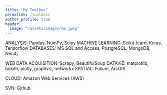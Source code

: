 ```yaml
---
title: "My Toolbox"
permalink: /toolbox/
author_profile: true
header:
  image: "/assets/images/me.jpeg"
---
```


ANALYSIS: Pandas, NumPy, Scipy
MACHINE LEARNING: Scikit-learn, Keras, Tensorflow
DATABASES: MS SQL and Access, PostgreSQL, MongoDB, Neo4j

WEB DATA ACQUISITION: Scrapy, BeautifulSoup
DATAVIZ: matplotlib, bokeh, plotly, graphviz, networkx
SPATIAL: Folium, ArcGIS

CLOUD: Amazon Web Services (AWS)

SVN: Github
